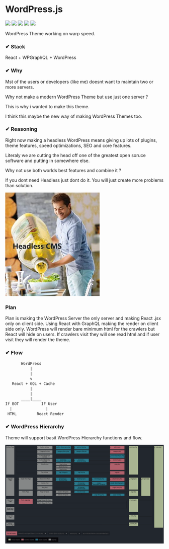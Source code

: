 # WordPress.js


![](https://img.shields.io/badge/Status-Under_Development-orange.svg)
![](https://img.shields.io/badge/WordPress-blue.svg) 
![](https://img.shields.io/badge/JS-yellow.svg)
![](https://img.shields.io/badge/React-yellow.svg)
![](https://img.shields.io/badge/WPGraphQL-pink.svg)


WordPress Theme working on warp speed.


### ✔ Stack
React + WPGraphQL + WordPress


### ✔ Why
Mst of the users or developers (like me) doesnt want to maintain two or more servers.

Why not make a modern WordPress Theme but use just one server ?

This is why i wanted to make this theme. 

I think this maybe the new way of making WordPress Themes too.


### ✔ Reasoning

Right now making a headless WordPress means giving up lots of plugins, theme features, speed optimizations, SEO and core features.

Literaly we are cutting the head off one of the greatest open soruce software and putting in somewhere else. 

Why not use both worlds best features and combine it ?

If you dont need Headless just dont do it. You will just create more problems than solution.

![](https://raw.githubusercontent.com/sinanisler/sinanisler/master/img/headless-cms.jpg)


### Plan
Plan is making the WordPress Server the only server and making React .jsx only on client side.
Using React with GraphQL making the render on client side only.
WordPress will render bare minimum html for the crawlers but React will hide on users.
If crawlers visit they will see read html and if user visit they will render the theme.



### ✔ Flow
```
       WordPress 
           |
           |
           v
   React + GQL + Cache
           |
           |
       ____|____
If BOT          IF User
  |               |
 HTML         React Render
```

### ✔ WordPress Hierarchy
Theme will support basit WordPress Hierarchy functions and flow.

![](https://raw.githubusercontent.com/sinanisler/sinanisler/master/WordPress-Hierarchy-v2.png)
